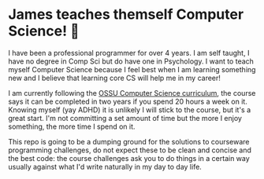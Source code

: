 # James teaches themself Computer Science! :seedling:

I have been a professional programmer for over 4 years. I am self taught, I have no degree in
Comp Sci but do have one in Psychology. I want to teach myself Computer Science because I feel
best when I am learning something new and I believe that learning core CS will help me in my career!

I am currently following the [OSSU Computer Science curriculum](https://github.com/ossu/computer-science),
the course says it can be completed in two years if you spend 20 hours a week on it. Knowing myself
(yay ADHD) it is unlikely I will stick to the course, but it's a great start. I'm not committing a
set amount of time but the more I enjoy something, the more time I spend on it.

This repo is going to be a dumping ground for the solutions to courseware programming challenges,
do not expect these to be clean and concise and the best code: the course challenges ask you to
do things in a certain way usually against what I'd write naturally in my day to day life.
